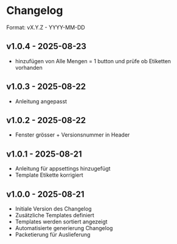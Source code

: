 ﻿# Changelog

Format: vX.Y.Z - YYYY-MM-DD

## v1.0.4 - 2025-08-23
- hinzufügen von Alle Mengen = 1 button und prüfe ob Etiketten vorhanden

## v1.0.3 - 2025-08-22
- Anleitung angepasst

## v1.0.2 - 2025-08-22
- Fenster grösser + Versionsnummer in Header

## v1.0.1 - 2025-08-21
- Anleitung für appsettings hinzugefügt
- Template Etikette korrigiert

## v1.0.0 - 2025-08-21
- Initiale Version des Changelog
- Zusätzliche Templates definiert
- Templates werden sortiert angezeigt
- Automatisierte generierung Changelog
- Packetierung für Auslieferung














